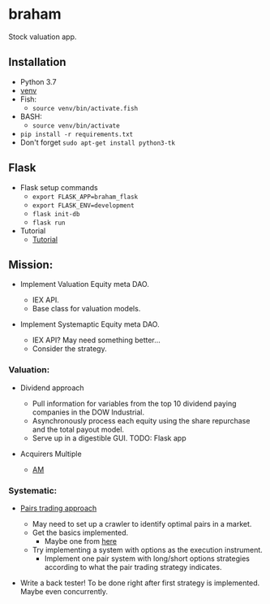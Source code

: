 # braham
Stock valuation app.

## Installation
* Python 3.7
* [venv](https://packaging.python.org/guides/installing-using-pip-and-virtualenv/)
* Fish:
    * `source venv/bin/activate.fish`
* BASH:
    * `source venv/bin/activate`
* `pip install -r requirements.txt`
* Don't forget `sudo apt-get install python3-tk`

## Flask
* Flask setup commands
    * `export FLASK_APP=braham_flask`
    * `export FLASK_ENV=development`
    * `flask init-db`
    * `flask run`
* Tutorial
    * [Tutorial](http://flask.pocoo.org/docs/1.0/tutorial/)

## Mission:
- Implement Valuation Equity meta DAO.
  - IEX API.
  - Base class for valuation models.

- Implement Systemaptic Equity meta DAO.
    - IEX API? May need something better...
    - Consider the strategy.

### Valuation:

- Dividend approach
  - Pull information for variables from the top 10 dividend paying companies in the DOW Industrial.
  - Asynchronously process each equity using the share repurchase  and the total payout model.
  - Serve up in a digestible GUI. TODO: Flask app

- Acquirers Multiple
  - [AM](https://acquirersmultiple.com/faq/)

### Systematic:

- [Pairs trading approach](https://www.quantopian.com/lectures/introduction-to-pairs-trading)
  - May need to set up a crawler to identify optimal pairs in a market.
  - Get the basics implemented.
    - Maybe one from [here](https://www.quantopian.com/posts/how-to-build-a-pairs-trading-strategy-on-quantopian)
  - Try implementing a system with options as the execution instrument.
    - Implement one pair system with long/short options strategies according to what the pair trading strategy indicates.

- Write a back tester! To be done right after first strategy is implemented. Maybe even concurrently.
